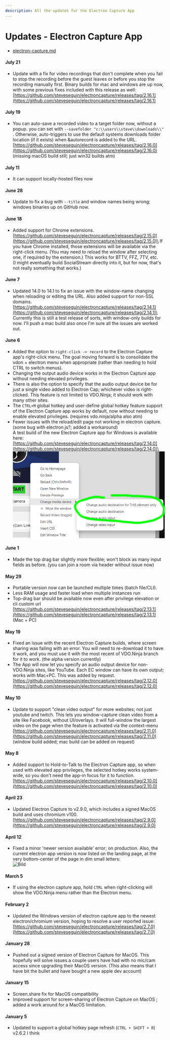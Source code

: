 ```yaml
---
description: All the updates for the Electron Capture App
---
```


# Updates - Electron Capture App

* [electron-capture.md](../steves-helper-apps/electron-capture.md "mention")

#### July 21

* Update with a fix for video recordings that don't complete when you fail to stop the recording before the guest leaves or before you stop the recording manually first. Binary builds for mac and windows are up now, with some previous fixes included with this release as well: [https://github.com/steveseguin/electroncapture/releases/tag/2.16.1](https://github.com/steveseguin/electroncapture/releases/tag/2.16.1)

#### July 19

* You can auto-save a recorded video to a target folder now, without a popup. you can set with `--savefolder "c:\\users\\steve\\downloads\\"` . Otherwise, auto-triggers to use the default systems downloads folder location (if it exists) when \&autorecord is added to the URL. [https://github.com/steveseguin/electroncapture/releases/tag/2.16.0](https://github.com/steveseguin/electroncapture/releases/tag/2.16.0) (missing macOS build still; just win32 builds atm)

#### July 11

* It can support locally-hosted files now

#### June 28

* Update to fix a bug with `--title` and window names being wrong; windows binaries up on GitHub now.

#### June 18

* Added support for Chrome extensions.\
  [https://github.com/steveseguin/electroncapture/releases/tag/2.15.0](https://github.com/steveseguin/electroncapture/releases/tag/2.15.0)\
  If you have Chrome installed, those extensions will be available via the right-click menu. (You may need to reload the window after selecting one, if required by the extension.) This works for BTTV, FFZ, 7TV, etc.\
  (I might eventually build SocialStream directly into it, but for now, that's not really something that works.)

#### June 7

* Updated 14.0 to 14.1 to fix an issue with the window-name changing when reloading or editing the URL. Also added support for non-SSL domains. [https://github.com/steveseguin/electroncapture/releases/tag/2.14.1](https://github.com/steveseguin/electroncapture/releases/tag/2.14.1)\
  Currently this is still a test release of sorts, with window-only builds for now. I'll push a mac build also once I'm sure all the issues are worked out.

#### June 6

* Added the option to `right-click -> record` to the Electron Capture app's right-click menu. The goal moving forward is to consolidate the vdon + electron menu when appropriate (rather than needing to hold CTRL to switch menus).
* Changing the output audio device works in the Electron Capture app without needing elevated privileges.
* There is also the option to specify that the audio output device be for just a single video added to Electron Cap; whichever video is right-clicked. This feature is not limited to VDO.Ninja; it should work with many other sites.
* The `CTRL+M` global hotkey and user-define global hotkey feature support of the Electron Capture app works by default, now without needing to enable elevated privileges. (requires vdo.ninja/alpha also atm)
* Fewer issues with the reload/edit page not working in electron capture. (some bug with electron.js?; added a workaround)\
  A test build of the new Electron Capture app for Windows is available here:\
  [https://github.com/steveseguin/electroncapture/releases/tag/2.14.0](https://github.com/steveseguin/electroncapture/releases/tag/2.14.0)\
  ![](<../.gitbook/assets/image (2).png>)

#### June 1

* Made the top drag bar slightly more flexible; won't block as many input fields as before. (you can join a room via header without issue now)

#### May 29

* Portable version now can be launched multiple times (batch file/CLI).
* Less RAM usage and faster load when multiple instances run
* Top-drag bar should be available now even after privilege elevation or cli custom url [https://github.com/steveseguin/electroncapture/releases/tag/2.13.1](https://github.com/steveseguin/electroncapture/releases/tag/2.13.1) (Mac + PC)

#### May 19

* Fixed an issue with the recent Electron Capture builds, where screen sharing was failing with an error. You will need to re-download it to have it work, and you must use it with the most recent of VDO.Ninja branch for it to work. (the alpha version currently)
* The App will now let you specify an audio output device for non-VDO.Ninja sites, like YouTube. Each EC window can have its own output; works with Mac+PC. This was added by request. [https://github.com/steveseguin/electroncapture/releases/tag/2.12.0](https://github.com/steveseguin/electroncapture/releases/tag/2.12.0)

#### May 10

* Update to support "clean video output" for more websites; not just youtube and twitch. This lets you window-capture clean video from a site like Facebook, without UI/overlays. It will full-window the largest video on the page when the feature is activated via the context-menu [https://github.com/steveseguin/electroncapture/releases/tag/2.11.0](https://github.com/steveseguin/electroncapture/releases/tag/2.11.0) (window build added; mac build can be added on request)

#### May 8

* Added support to Hold-to-Talk to the Electron Capture app, so when used with elevated app privileges, the selected hotkey works system-wide, so you don't need the app-in focus for it to function. [https://github.com/steveseguin/electroncapture/releases/tag/2.10.0](https://github.com/steveseguin/electroncapture/releases/tag/2.10.0)

#### April 23

* Updated Electron Capture to v2.9.0, which includes a signed MacOS build and uses chromium v100. [https://github.com/steveseguin/electroncapture/releases/tag/2.9.0](https://github.com/steveseguin/electroncapture/releases/tag/2.9.0)

#### April 12

* Fixed a minor 'newer version available' error; on production. Also, the current electron app version is now listed on the landing page, at the very bottom-center of the page in dim small letters:\
  ![Bild](https://media.discordapp.net/attachments/701232125831151697/963417004876898375/unknown.png)

#### March 5

* If using the electron capture app, hold `CTRL` when right-clicking will show the VDO.Ninja menu rather than the Electron menu.

#### February 2

* Updated the Windows version of electron capture app to the newest electron/chromium version, hoping to resolve a user reported issue: [https://github.com/steveseguin/electroncapture/releases/tag/2.7.0](https://github.com/steveseguin/electroncapture/releases/tag/2.7.0)

#### January 28

* Pushed out a signed version of Electron Capture for MacOS. This hopefully will solve issues a couple users have had with no mic/cam access since upgrading their MacOS version. (This also means that I have bit the bullet and have bought a new apple dev account)

#### January 15

* Screen.share fix for MacOS compatibility
* Improved support for screen-sharing of Electron Capture on MacOS ; added a work around for a MacOS limitation.

#### January 5

* Updated to support a global hotkey page refresh (`CTRL + SHIFT + R`)  v2.6.2 I think
